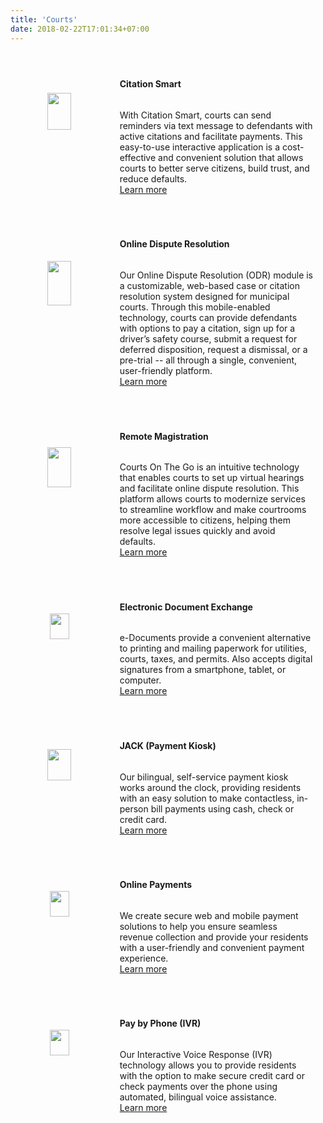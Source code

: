 ```yaml
---
title: 'Courts'
date: 2018-02-22T17:01:34+07:00
---
```


<style>
.smallimg {
    display: block; 
    margin-left: auto; 
    margin-right: auto; 
    margin-top: auto; 
    margin-bottom: auto;
}

.row {
  display: flex;
  flex-direction: row;
  flex-wrap: wrap;
  width: 100%;
  margin: 20px;
}

.coltext {
  display: flex;
  flex-direction: column;
  flex-basis: 100%;
  flex: 2;
  padding-right: 40px;
}

.colimg {
  display: flex;
  flex-direction: column;
  flex-basis: 100%;
  flex: 1;
}
</style>

<div class='row'> <!-- Citation Smart -->
    <div class='colimg'>
        <img src='/images/products/cs.webp' width="50%" loading="lazy" class='smallimg'>
    </div>
    <div class='coltext'>
        <br>
        <h4>Citation Smart</h4>
        <p>
            With Citation Smart, courts can send reminders via text message to defendants with active citations and facilitate payments. This easy-to-use interactive application is a cost-effective and convenient solution that allows courts to better serve citizens, build trust, and reduce defaults.
            <br>
            <a href="/contact/">Learn more</a>
        </p>
    </div>
</div>
<div class='row'> <!-- Online Dispute Resolution -->
    <div class='colimg'>
        <img src='/images/products/odr.webp' width="50%" loading="lazy" class='smallimg'>
    </div>
    <div class='coltext'>
        <br>
        <h4>Online Dispute Resolution</h4>
        <p>
            Our Online Dispute Resolution (ODR) module is a customizable, web-based case or citation resolution system designed for municipal courts. Through this mobile-enabled technology, courts can provide defendants with options to pay a citation, sign up for a driver’s safety course, submit a request for deferred disposition, request a dismissal, or a pre-trial -- all through a single, convenient, user-friendly platform.
            <br>
            <a href="/contact/">Learn more</a>
        </p>
    </div>
</div>
<div class='row'> <!-- Remote Magistration -->
    <div class='colimg'>
        <img src='/images/products/cotg.webp' width="50%" loading="lazy" class='smallimg'>
    </div>
    <div class='coltext'>
        <br>
        <h4>Remote Magistration</h4>
        <p>
            Courts On The Go is an intuitive technology that enables courts to set up virtual hearings and facilitate online dispute resolution. This platform allows courts to modernize services to streamline workflow and make courtrooms more accessible to citizens, helping them resolve legal issues quickly and avoid defaults.
            <br>
            <a href="/contact/">Learn more</a>
        </p>
    </div>
</div>
<div class='row'> <!-- Electronic Forms -->
    <div class='colimg'>
        <img src='/images/products/dice.webp' width="45%" loading="lazy" class='smallimg'>
    </div>
    <div class='coltext'>
        <br>
        <h4>Electronic Document Exchange</h4>
        <p>
            e-Documents provide a convenient alternative to printing and mailing paperwork for utilities, courts, taxes, and permits. Also accepts digital signatures from a smartphone, tablet, or computer.
            <br>
            <a href="/contact/">Learn more</a>
        </p>
    </div>
</div>
<div class='row'> <!-- JACK -->
    <div class='colimg'>
        <img src='/images/products/paymentkiosk.webp' width="50%" loading="lazy" class='smallimg'>
    </div>
    <div class='coltext'>
        <br>
        <h4>JACK (Payment Kiosk)</h4>
        <p>
            Our bilingual, self-service payment kiosk works around the clock, providing residents with an easy solution to make contactless, in-person bill payments using cash, check or credit card.
            <br>
            <a href="/contact/">Learn more</a>
        </p>
    </div>
</div>
<div class='row'> <!-- Online Payments -->
    <div class='colimg'>
        <img src='/images/products/onlinepayment.webp' width="45%" loading="lazy" class='smallimg'>
    </div>
    <div class='coltext'>
        <br>
        <h4>Online Payments</h4>
        <p>
            We create secure web and mobile payment solutions to help you ensure seamless revenue collection and provide your residents with a user-friendly and convenient payment experience.
            <br>
            <a href="/contact/">Learn more</a>
        </p>
    </div>
</div>
<div class='row'> <!-- IVR -->
    <div class='colimg'>
        <img src='/images/products/ivr.webp' width="45%" loading="lazy" class='smallimg'>
    </div>
    <div class='coltext'>
        <br>
        <h4>Pay by Phone (IVR)</h4>
        <p>
            Our Interactive Voice Response (IVR) technology allows you to provide residents with the option to make secure credit card or check payments over the phone using automated, bilingual voice assistance.
            <br>
            <a href="/contact/">Learn more</a>
        </p>
    </div>
</div>